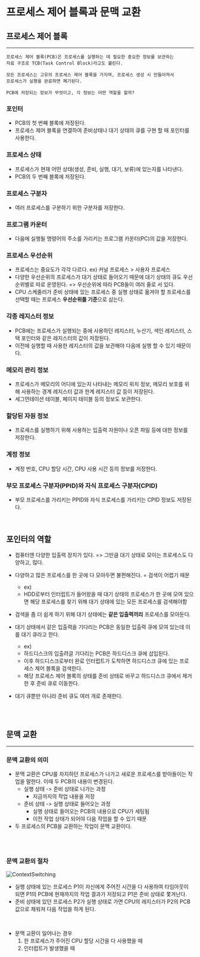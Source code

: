 # 프로세스 제어 블록과 문맥 교환

## 프로세스 제어 블록
---
```
프로세스 제어 블록(PCB)은 프로세스를 실행하는 데 필요한 중요한 정보를 보관하는
자료 구조로 TCB(Task Control Block)라고도 불린다.

모든 프로세스는 고유의 프로세스 제어 블록을 가지며, 프로세스 생성 시 만들어져서
프로세스가 실행을 완료하면 폐기된다.

PCB에 저장되는 정보가 무엇이고, 각 정보는 어떤 역할을 할까?
```

### 포인터
- PCB의 첫 번째 블록에 저장된다.
- 프로세스 제어 블록을 연결하여 준비상태나 대기 상태의 큐를 구현 할 때 포인터를 사용한다.

### 프로세스 상태
- 프로세스가 현재 어떤 상태(생성, 준비, 실행, 대기, 보류)에 있는지를 나타낸다.
- PCB의 두 번째 블록에 저장된다.

### 프로세스 구분자
- 여러 프로세스를 구분하기 위한 구분자를 저장한다.

### 프로그램 카운터
- 다음에 실행될 명령어의 주소를 가리키는 프로그램 카운터(PC)의 값을 저장한다.

### 프로세스 우선순위
- 프로세스는 중요도가 각각 다르다. ex) 커널 프로세스 > 사용자 프로세스
- 다양한 우선순위의 프로세스가 대기 상태로 들어오기 때문에 대기 상태의 큐도 우선순위별로 따로 운영된다. => 우선순위에 따라 PCB들이 여러 줄로 서 있다.
- CPU 스케줄러가 준비 상태에 있는 프로세스 중 실행 상태로 옮겨야 할 프로세스를 선택할 때는 프로세스 **우선순위를 기준**으로 삼는다.

### 각종 레지스터 정보
- PCB에는 프로세스가 실행되는 중에 사용하던 레지스터, 누산기, 색인 레지스터, 스택 포인터와 같은 레지스터의 값이 저장된다.
- 이전에 실행할 때 사용한 레지스터의 값을 보관해야 다음에 실행 할 수 있기 때문이다.

### 메모리 관리 정보
- 프로세스가 메모리의 어디에 있는지 나타내는 메모리 위치 정보, 메모리 보호를 위해 사용하는 경계 레지스터 값과 한계 레지스터 값 등이 저장된다.
- 세그먼테이션 테이블, 페이지 테이블 등의 정보도 보관한다.

### 할당된 자원 정보
- 프로세스를 실행하기 위해 사용하는 입출력 자원이나 오픈 파일 등에 대한 정보를 저장한다.

### 계정 정보
- 계정 번호, CPU 할당 시간, CPU 사용 시간 등의 정보를 저장한다.

### 부모 프로세스 구분자(PPID)와 자식 프로세스 구분자(CPID)
- 부모 프로세스를 가리키는 PPID와 자식 프로세스를 가리키는 CPID 정보도 저장된다.

<br>

## 포인터의 역할
- 컴퓨터엔 다양한 입출력 장치가 있다. => 그만큼 대기 상태로 모이는 프로세스도 다양하고, 많다.
- 다양하고 많은 프로세스를 한 곳에 다 모아두면 불편해진다. = 검색이 어렵기 때문
  + ex) 
  + HDD로부터 인터럽트가 들어왔을 때 대기 상태의 프로세스가 한 곳에 모여 있으면 해당 프로세스를 찾기 위해 대기 상태에 있는 모든 프로세스를 검색해야함
- 검색을 좀 더 쉽게 하기 위해 대기 상태에는 **같은 입출력끼리** 프로세스를 모아둔다.

- 대기 상태에서 같은 입출력을 기다리는 PCB은 동일한 입출력 큐에 모여 있는데 이를 대기 큐라고 한다.
  + ex)
  + 하드디스크의 입출려글 기다리는 PCB은 하드디스크 큐에 삽입된다.
  + 이후 하드디스크로부터 완료 인터럽트가 도착하면 하드디스크 큐에 있는 프로세스 제어 블록을 검색한다.
  + 해당 프로세스 제어 블록의 상태를 준비 상태로 바꾸고 하드디스크 큐에서 제거한 후 준비 큐로 이동한다.
- 대기 큐뿐만 아니라 준비 큐도 여러 개로 존재한다.


<br><br>

## 문맥 교환
---
### 문맥 교환의 의미
- 문맥 교환은 CPU를 차지하던 프로세스가 나가고 새로운 프로세스를 받아들이는 작업을
말한다. 이때 두 PCB의 내용이 변경된다.
   + 실행 상태 -> 준비 상태로 나가는 과정
     * 지금까지의 작업 내용을 저장
   + 준비 상태 -> 실행 상태로 들어오는 과정
     * 실행 상태로 들어오는 PCB의 내용으로 CPU가 세팅됨
     * 이전 작업 상태가 되어야 다음 작업을 할 수 있기 때문
- 두 프로세스의 PCB을 교환하는 작업이 문맥 교환이다.

<br><br>

### 문맥 교환의 절차
![ContextSwitching](https://img1.daumcdn.net/thumb/R1280x0/?scode=mtistory2&fname=https%3A%2F%2Fblog.kakaocdn.net%2Fdn%2Fqu6FQ%2FbtqIdrCvyNG%2Fv2UFfWQDq6VBFop4nKort0%2Fimg.png)

- 실행 상태에 있는 프로세스 P1이 자신에게 주어진 시간을 다 사용하여 타임아웃이 되면 P1의 PCB에 현재까지의 작업 결과가 저장되고 P1은 준비 상태로 쫓겨난다.
- 준비 상태에 있던 프로세스 P2가 실행 상태로 가면 CPU의 레지스터가 P2의 PCB 값으로 채워져 다음 작업을 하게 된다.

<br>

- 문맥 교환이 일어나는 경우
  1. 한 프로세스가 주어진 CPU 할당 시간을 다 사용했을 때
  2. 인터럽트가 발생했을 때 